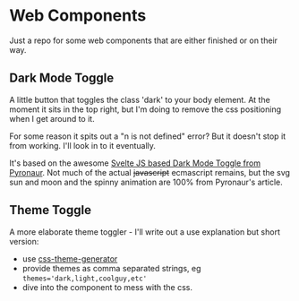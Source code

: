 # Web Components

Just a repo for some web components that are either finished or on their way.

## Dark Mode Toggle

A little button that toggles the class 'dark' to your body element.  At the moment it sits in the top right, but I'm doing to remove the css positioning when I get around to it.

For some reason it spits out a "n is not defined" error?  But it doesn't stop it from working.  I'll look in to it eventually.

It's based on the awesome [Svelte JS based Dark Mode Toggle from Pyronaur](https://pyronaur.com/dark-mode).  Not much of the actual ~~javascript~~ ecmascript remains, but the svg sun and moon and the spinny animation are 100% from Pyronaur's article.  

## Theme Toggle

A more elaborate theme toggler - I'll write out a use explanation but short version: 

- use [ css-theme-generator ](https://git.sr.ht/~jeremyparker/css-theme-generator)
- provide themes as comma separated strings, eg `themes='dark,light,coolguy,etc'`
- dive into the component to mess with the css.
